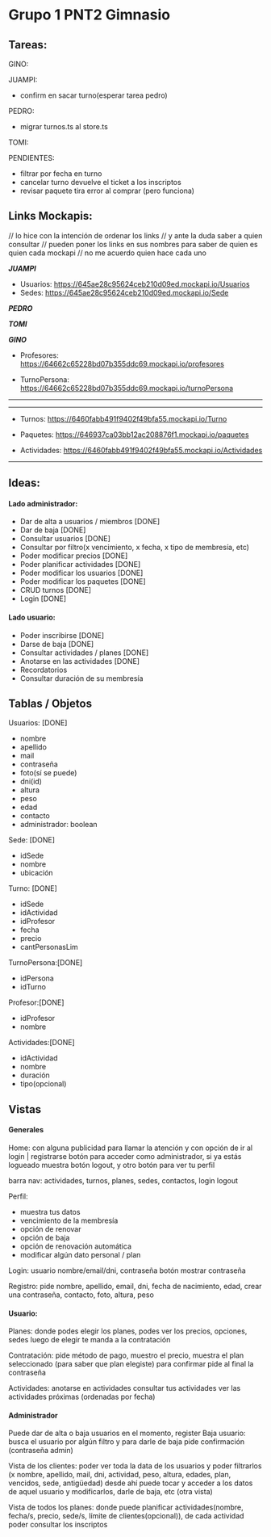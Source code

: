 # Grupo 1 PNT2 Gimnasio
## Tareas:
GINO:

JUAMPI:
- confirm en sacar turno(esperar tarea pedro)

PEDRO:
- migrar turnos.ts al store.ts

TOMI:

PENDIENTES:
- filtrar por fecha en turno
- cancelar turno devuelve el ticket a los inscriptos
- revisar paquete tira error al comprar (pero funciona)

## Links Mockapis:
// lo hice con la intención de ordenar los links 
// y ante la duda saber a quien consultar
// pueden poner los links en sus nombres para saber de quien es quien cada mockapi
// no me acuerdo quien hace cada uno

*****JUAMPI*****
- Usuarios:
https://645ae28c95624ceb210d09ed.mockapi.io/Usuarios
- Sedes:
https://645ae28c95624ceb210d09ed.mockapi.io/Sede
 
*****PEDRO*****

*****TOMI*****

*****GINO*****
- Profesores:
https://64662c65228bd07b355ddc69.mockapi.io/profesores

- TurnoPersona:
https://64662c65228bd07b355ddc69.mockapi.io/turnoPersona

----------------------------------------------------------------------------
----------------------------------------------------------------------------
- Turnos:
https://6460fabb491f9402f49bfa55.mockapi.io/Turno

- Paquetes: 
https://646937ca03bb12ac208876f1.mockapi.io/paquetes

- Actividades:
https://6460fabb491f9402f49bfa55.mockapi.io/Actividades

----------------------------------------------------------------------------

## Ideas: 
#### Lado administrador:
  - Dar de alta a usuarios / miembros [DONE]
  - Dar de baja [DONE]
  - Consultar usuarios [DONE]
  - Consultar por filtro(x vencimiento, x fecha, x tipo de membresía, etc)
  - Poder modificar precios [DONE]
  - Poder planificar actividades [DONE]
  - Poder modificar los usuarios [DONE]
  - Poder modificar los paquetes [DONE]
  - CRUD turnos [DONE]
  - Login [DONE]

#### Lado usuario:
  - Poder inscribirse [DONE]
  - Darse de baja [DONE]
  - Consultar actividades / planes [DONE]
  - Anotarse en las actividades [DONE]
  - Recordatorios
  - Consultar duración de su membresía 

## Tablas / Objetos

Usuarios: [DONE]
  - nombre
  - apellido
  - mail
  - contraseña
  - foto(sí se puede)
  - dni(id)
  - altura
  - peso
  - edad
  - contacto
  - administrador: boolean

Sede: [DONE]
  - idSede
  - nombre
  - ubicación

Turno: [DONE]
  - idSede
  - idActividad
  - idProfesor
  - fecha
  - precio
  - cantPersonasLim

TurnoPersona:[DONE]
  - idPersona
  - idTurno

Profesor:[DONE]
  - idProfesor
  - nombre

Actividades:[DONE]
  - idActividad
  - nombre
  - duración
  - tipo(opcional)


## Vistas
#### Generales
Home:
con alguna publicidad para llamar la atención y con opción de ir al login | registrarse 
botón para acceder como administrador, si ya estás logueado muestra botón logout, y otro botón para ver tu perfil

barra nav:
actividades, turnos, planes, sedes, contactos, login logout

Perfil:
  - muestra tus datos
  - vencimiento de la membresía
  - opción de renovar
  - opción de baja
  - opción de renovación automática
  - modificar algún dato personal / plan

Login:
usuario nombre/email/dni, contraseña
botón mostrar contraseña

Registro:
pide nombre, apellido, email, dni, fecha de nacimiento, edad, crear una contraseña, contacto, foto, altura, peso

#### Usuario:

Planes:
donde podes elegir los planes, podes ver los precios, opciones, sedes 
luego de elegir te manda a la contratación

Contratación:
pide método de pago, muestro el precio, muestra el plan seleccionado (para saber que plan elegiste)
para confirmar pide al final la contraseña

Actividades:
anotarse en actividades
consultar tus actividades
ver las actividades próximas (ordenadas por fecha)

#### Administrador

Puede dar de alta o baja usuarios en el momento, register
Baja usuario:
busca el usuario por algún filtro y para darle de baja pide confirmación (contraseña admin)

Vista de los clientes:
poder ver toda la data de los usuarios y poder filtrarlos (x nombre, apellido, mail, dni, actividad, peso, altura, edades, plan, vencidos, sede, antigüedad) 
desde ahí puede tocar y acceder a los datos de aquel usuario y modificarlos, darle de baja, etc (otra vista)

Vista de todos los planes:
donde puede planificar actividades(nombre, fecha/s, precio, sede/s, límite de clientes(opcional)), de cada actividad poder consultar los inscriptos






